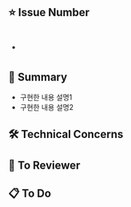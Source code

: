 ## ⭐️ Issue Number
- #

## 🚩 Summary
- 구현한 내용 설명1
- 구현한 내용 설명2

## 🛠️ Technical Concerns


## 🙂 To Reviewer


## 📋 To Do
